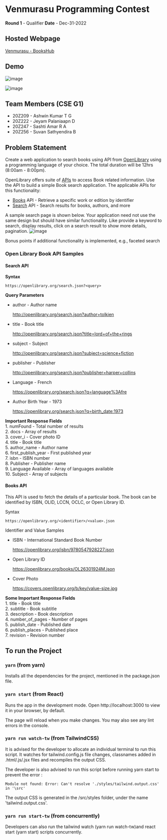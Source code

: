 # Venmurasu Programming Contest 

**Round 1** - Qualifier 
**Date** - Dec-31-2022

## Hosted Webpage 

[Venmurasu - BooksHub](https://vpt-2023-cseg1.netlify.app/)

## Demo

![image](https://www.linkpicture.com/q/demo1.png)

![image](https://www.linkpicture.com/q/demo2.png)


## Team Members (CSE G1)
* 20Z209 - Ashwin Kumar T G
* 20Z222 - Jeyam Palaniaapn D
* 20Z247 - Sashti Amar R A
* 20Z256 - Suvan Sathyendira B



## Problem Statement
Create a web application to search books using API from [OpenLibrary](https://openlibrary.org) using a programming language of your choice.
The total duration will be 12hrs (8:00am - 8:00pm).

OpenLibrary offers suite of [APIs](https://openlibrary.org/developers/api) to access Book related information. Use the API to build a simple Book search application. The applicable APIs for this functionality:
* [Books](https://openlibrary.org/dev/docs/api/books) API - Retrieve a specific work or edition by identifier
* [Search](https://openlibrary.org/dev/docs/api/search) API - Search results for books, authors, and more

A sample search page is shown below. Your application need not use the same design but should have similar functionality. Like provide a keyword to search, display results, click on a search result to show more details, pagination.
![image](https://user-images.githubusercontent.com/410065/206938572-ebd9585e-e0b6-4120-81ea-14a49b840e0d.png)

Bonus points if additional functionality is implemented, e.g., faceted search

### Open Library Book API Samples 

#### Search API


**Syntax**
```
https://openlibrary.org/search.json?<query>
```

**Query Parameters**

* author - Author name

    http://openlibrary.org/search.json?author=tolkien
  
* title - Book title

    http://openlibrary.org/search.json?title=lord+of+the+rings
  
* subject - Subject

    http://openlibrary.org/search.json?subject=science+fiction
  
* publisher - Publisher

    http://openlibrary.org/search.json?publisher=harper+collins
  
* Language - French

    https://openlibrary.org/search.json?q=language%3Afre
  
* Author Birth Year - 1973

    https://openlibrary.org/search.json?q=birth_date:1973

**Important Response Fields**  
    1. numFound - Total number of results  
    2. docs - Array of results  
    3. cover_i - Cover photo ID  
    4. title - Book title  
    5. author_name - Author name  
    6. first_publish_year - First published year  
    7. isbn - ISBN number  
    8. Publisher - Publisher name  
    9. Language Available - Array of languages available  
    10. Subject - Array of subjects  

#### Books API
This API is used to fetch the details of a particular book. The book can be identified by ISBN, OLID, LCCN, OCLC, or Open Library ID.

Syntax
```
https://openlibrary.org/<identifier>/<value>.json
```

Identifier and Value Samples

* ISBN - International Standard Book Number

    https://openlibrary.org/isbn/9780547928227.json

* Open Library ID
    
    https://openlibrary.org/books/OL26301924M.json

* Cover Photo
    
    https://covers.openlibrary.org/b/key/value-size.jpg

**Some Important Response Fields**  
    1. title - Book title  
    2. subtitle - Book subtitle  
    3. description - Book description  
    4. number_of_pages - Number of pages  
    5. publish_date - Published date  
    6. publish_places - Published place  
    7. revision - Revision number  

## To run the Project
 
### `yarn` (from yarn)

Installs all the dependencies for the project, mentioned in the package.json file.

### `yarn start` (from React)

Runs the app in the development mode.
Open http://localhost:3000 to view it in your browser, by default.

The page will reload when you make changes.
You may also see any lint errors in the console.

### `yarn run watch-tw` (from TailwindCSS)

It is advised for the developer to allocate an individual terminal to run this script. It watches for tailwind.config.js file changes, classnames added in .html/.js/.jsx files and recompiles the output CSS.

The developer is also advised to run this script before running yarn start to prevent the error :

```
Module not found: Error: Can't resolve './styles/tailwind.output.css' in '\src'
```

The output CSS is generated in the /src/styles folder, under the name 'tailwind.output.css'.

### `yarn run start-tw` (from concurrently)

Developers can also run the tailwind watch (yarn run watch-tw)and react start (yarn start) scripts concurrently.


## 